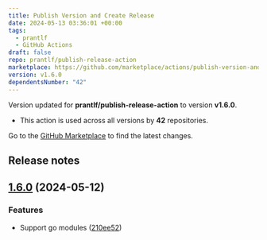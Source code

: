 ```yaml
---
title: Publish Version and Create Release
date: 2024-05-13 03:36:01 +00:00
tags:
  - prantlf
  - GitHub Actions
draft: false
repo: prantlf/publish-release-action
marketplace: https://github.com/marketplace/actions/publish-version-and-create-release
version: v1.6.0
dependentsNumber: "42"
---
```



Version updated for **prantlf/publish-release-action** to version **v1.6.0**.
- This action is used across all versions by **42** repositories.

Go to the [GitHub Marketplace](https://github.com/marketplace/actions/publish-version-and-create-release) to find the latest changes.

## Release notes

## [1.6.0](https://github.com/prantlf/publish-release-action/compare/v1.5.1...v1.6.0) (2024-05-12)

### Features

* Support go modules ([210ee52](https://github.com/prantlf/publish-release-action/commit/210ee52ce5bbe0a6dad2245fd6e0b08820830510))
